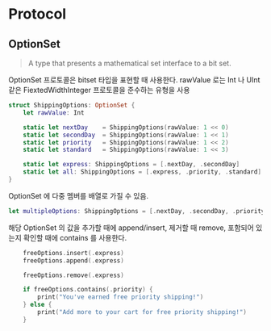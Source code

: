 # Protocol

## OptionSet

>A type that presents a mathematical set interface to a bit set.

OptionSet 프로토콜은 bitset 타입을 표현할 때 사용한다. 
rawValue 로는 Int 나 UInt 같은 FiextedWidthInteger 프로토콜을 준수하는 유형을 사용

```swift
struct ShippingOptions: OptionSet {
    let rawValue: Int

    static let nextDay    = ShippingOptions(rawValue: 1 << 0)
    static let secondDay  = ShippingOptions(rawValue: 1 << 1)
    static let priority   = ShippingOptions(rawValue: 1 << 2)
    static let standard   = ShippingOptions(rawValue: 1 << 3)

    static let express: ShippingOptions = [.nextDay, .secondDay]
    static let all: ShippingOptions = [.express, .priority, .standard]
}
```

OptionSet 에 다중 멤버를 배열로 가질 수 있음. 
```swift 
let multipleOptions: ShippingOptions = [.nextDay, .secondDay, .priority]
```

해당 OptionSet 의 값을 추가할 때에 append/insert, 제거할 때 remove, 포함되어 있는지 확인할 때에 contains 를 사용한다.

```swift 
	freeOptions.insert(.express)
	freeOptions.append(.express)
```

```swift
	freeOptions.remove(.express)
```	

```swift
	if freeOptions.contains(.priority) {
   	 	print("You've earned free priority shipping!")
	} else {
   		print("Add more to your cart for free priority shipping!")
	}
```



